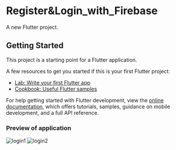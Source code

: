 # Register&Login_with_Firebase

A new Flutter project.

## Getting Started

This project is a starting point for a Flutter application.

A few resources to get you started if this is your first Flutter project:

- [Lab: Write your first Flutter app](https://docs.flutter.dev/get-started/codelab)
- [Cookbook: Useful Flutter samples](https://docs.flutter.dev/cookbook)

For help getting started with Flutter development, view the
[online documentation](https://docs.flutter.dev/), which offers tutorials,
samples, guidance on mobile development, and a full API reference.

### Preview of application

![login1](https://github.com/23Coffee/Mobile_Application_Project/assets/122808660/a2343d71-f643-432e-9968-382d0fab9255)
![login2](https://github.com/23Coffee/Mobile_Application_Project/assets/122808660/5347e4b6-d580-4180-9eaf-1a274eb35b39)
